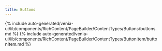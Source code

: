 ```yaml
---
title: Buttons
---
```


<!--
The reference doc content is generated automatically from the source code.
To update this section, update the doc blocks in the source code
-->

{% include auto-generated/venia-ui/lib/components/RichContent/PageBuilder/ContentTypes/Buttons/buttons.md %}
{% include auto-generated/venia-ui/lib/components/RichContent/PageBuilder/ContentTypes/ButtonItem/buttonItem.md %}

